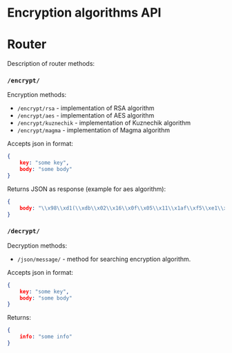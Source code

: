# Encryption algorithms API

# Router

Description of router methods:

### `/encrypt/`

Encryption methods:

- `/encrypt/rsa` - implementation of RSA algorithm
- `/encrypt/aes` - implementation of AES algorithm
- `/encrypt/kuznechik` - implementation of Kuznechik algorithm
- `/encrypt/magma` - implementation of Magma algorithm

Accepts json in format:

```json
{
    key: "some key",
    body: "some body"
}
```

Returns JSON as response (example for aes algorithm):

```json
{
    body: "\\x98\\xd1(\\xdb\\x02\\x16\\x0f\\x05\\x11\\x1af\\xf5\\xe1\\xeb\\x8f6\\x8b/\\x08>l\\xbe;\"m[\\xf3v\\x1a\\xc1\\xe2\\xc6"
}
```

### `/decrypt/`

Decryption methods:

- `/json/message/` - method for searching encryption algorithm.

Accepts json in format:

```json
{
    key: "some key",
    body: "some body"
}
```

Returns:

```json
{
    info: "some info"
}